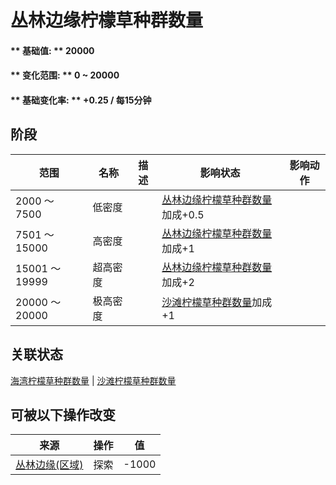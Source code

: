 # 丛林边缘柠檬草种群数量  
#### ** 基础值: ** 20000   
#### ** 变化范围: ** 0 ~ 20000  
#### ** 基础变化率: ** +0.25 / 每15分钟  
## 阶段  
范围  |  名称  |  描述  |  影响状态  |  影响动作  
----  |  ----  |  ----  |  ----  |  ----  
2000 ～ 7500  |  低密度  |    |  [丛林边缘柠檬草种群数量](LemonGrass_OutskirtsPop.md)加成+0.5  |    
7501 ～ 15000  |  高密度  |    |  [丛林边缘柠檬草种群数量](LemonGrass_OutskirtsPop.md)加成+1  |    
15001 ～ 19999  |  超高密度  |    |  [丛林边缘柠檬草种群数量](LemonGrass_OutskirtsPop.md)加成+2  |    
20000 ～ 20000  |  极高密度  |    |  [沙滩柠檬草种群数量](LemonGrass_BeachPop.md)加成+1  |    
## 关联状态  
[海湾柠檬草种群数量](LemonGrass_BayPop.md)  |  [沙滩柠檬草种群数量](LemonGrass_BeachPop.md)  
## 可被以下操作改变  
来源  |  操作  |  值  
----  |  ----  |  ----  
[丛林边缘(区域)](Outskirts.md)  |  探索  |  -1000  

